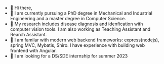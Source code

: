 - 👋 Hi there,
- 🔭 I am currently pursuing a PhD degree in Mechanical and Industrial Engineering and a master degree in Computer Science.
- 🔬 My research includes disease diagnosis and idenfication with computer vision tools. I am also working as Teaching Assistant and Rearch Assistant.
- 👀 I am familar with modern web backend frameworks: express(nodejs), spring MVC, Mybatis, Shiro. I have experience with building web frontend with Angular.
- 💞️ I am looking for a DS/SDE internship for summer 2023

<!---
phoebe20200523/phoebe20200523 is a ✨ special ✨ repository because its `README.md` (this file) appears on your GitHub profile.
You can click the Preview link to take a look at your changes.
--->
